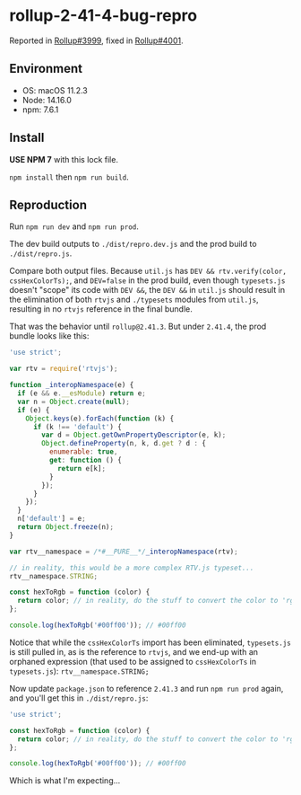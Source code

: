 # rollup-2-41-4-bug-repro

Reported in [Rollup#3999](https://github.com/rollup/rollup/pull/3999), fixed in [Rollup#4001](https://github.com/rollup/rollup/pull/4001).

## Environment

- OS: macOS 11.2.3
- Node: 14.16.0
- npm: 7.6.1

## Install

__USE NPM 7__ with this lock file.

`npm install` then `npm run build`.

## Reproduction

Run `npm run dev` and `npm run prod`.

The dev build outputs to `./dist/repro.dev.js` and the prod build to `./dist/repro.js`.

Compare both output files. Because `util.js` has `DEV && rtv.verify(color, cssHexColorTs);`, and `DEV=false` in the prod build, even though `typesets.js` doesn't "scope" its code with `DEV &&`, the `DEV &&` in `util.js` should result in the elimination of both `rtvjs` and `./typesets` modules from `util.js`, resulting in no `rtvjs` reference in the final bundle.

That was the behavior until `rollup@2.41.3`. But under `2.41.4`, the prod bundle looks like this:

```javascript
'use strict';

var rtv = require('rtvjs');

function _interopNamespace(e) {
  if (e && e.__esModule) return e;
  var n = Object.create(null);
  if (e) {
    Object.keys(e).forEach(function (k) {
      if (k !== 'default') {
        var d = Object.getOwnPropertyDescriptor(e, k);
        Object.defineProperty(n, k, d.get ? d : {
          enumerable: true,
          get: function () {
            return e[k];
          }
        });
      }
    });
  }
  n['default'] = e;
  return Object.freeze(n);
}

var rtv__namespace = /*#__PURE__*/_interopNamespace(rtv);

// in reality, this would be a more complex RTV.js typeset...
rtv__namespace.STRING;

const hexToRgb = function (color) {
  return color; // in reality, do the stuff to convert the color to 'rgb(...)'
};

console.log(hexToRgb('#00ff00')); // #00ff00
```

Notice that while the `cssHexColorTs` import has been eliminated, `typesets.js` is still pulled in, as is the reference to `rtvjs`, and we end-up with an orphaned expression (that used to be assigned to `cssHexColorTs` in `typesets.js`): `rtv__namespace.STRING;`

Now update `package.json` to reference `2.41.3` and run `npm run prod` again, and you'll get this in `./dist/repro.js`:

```javascript
'use strict';

const hexToRgb = function (color) {
  return color; // in reality, do the stuff to convert the color to 'rgb(...)'
};

console.log(hexToRgb('#00ff00')); // #00ff00
```

Which is what I'm expecting...
